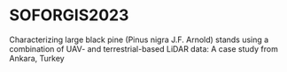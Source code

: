 # SOFORGIS2023
Characterizing large black pine (Pinus nigra J.F. Arnold) stands using a combination of UAV- and terrestrial-based LiDAR data: A case study from Ankara, Turkey
